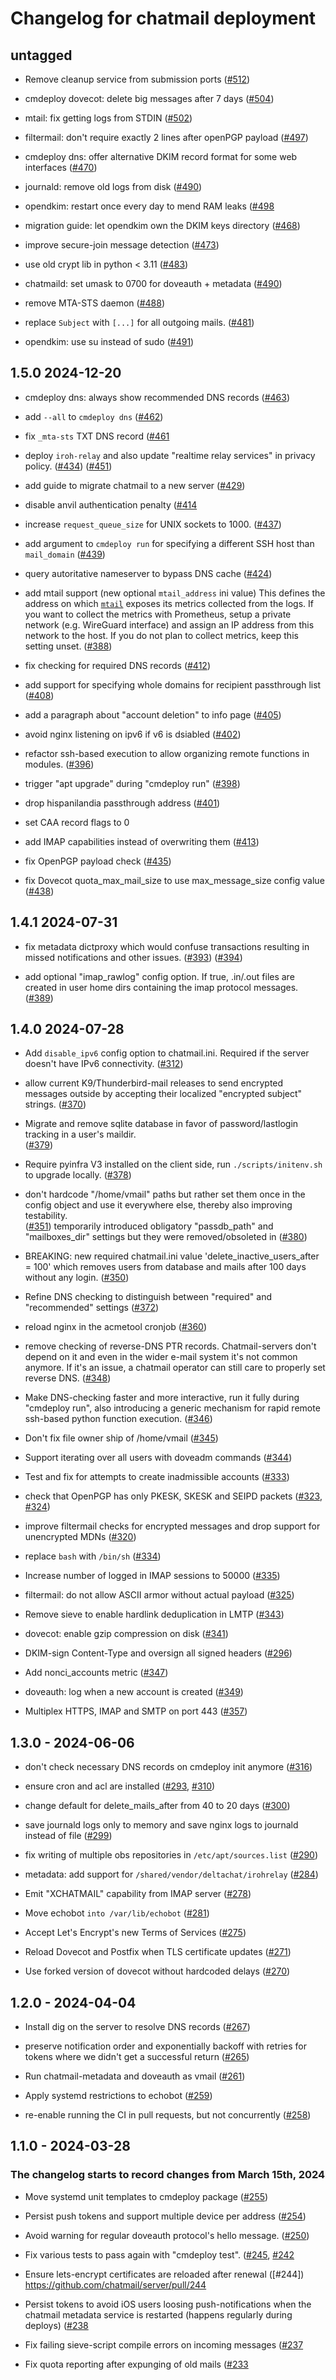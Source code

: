 # Changelog for chatmail deployment 

## untagged

- Remove cleanup service from submission ports
  ([#512](https://github.com/chatmail/server/pull/512))

- cmdeploy dovecot: delete big messages after 7 days
  ([#504](https://github.com/chatmail/server/pull/504))

- mtail: fix getting logs from STDIN
  ([#502](https://github.com/chatmail/server/pull/502))

- filtermail: don't require exactly 2 lines after openPGP payload
  ([#497](https://github.com/chatmail/server/pull/497))

- cmdeploy dns: offer alternative DKIM record format for some web interfaces
  ([#470](https://github.com/chatmail/server/pull/470))

- journald: remove old logs from disk
  ([#490](https://github.com/chatmail/server/pull/490))

- opendkim: restart once every day to mend RAM leaks
  ([#498](https://github.com/chatmail/server/pull/498)

- migration guide: let opendkim own the DKIM keys directory
  ([#468](https://github.com/chatmail/server/pull/468))

- improve secure-join message detection
  ([#473](https://github.com/chatmail/server/pull/473))

- use old crypt lib in python < 3.11
  ([#483](https://github.com/chatmail/server/pull/483))

- chatmaild: set umask to 0700 for doveauth + metadata
  ([#490](https://github.com/chatmail/server/pull/492))

- remove MTA-STS daemon
  ([#488](https://github.com/chatmail/server/pull/488))

- replace `Subject` with `[...]` for all outgoing mails.
  ([#481](https://github.com/chatmail/server/pull/481))

- opendkim: use su instead of sudo
  ([#491](https://github.com/chatmail/server/pull/491))

## 1.5.0 2024-12-20

- cmdeploy dns: always show recommended DNS records
  ([#463](https://github.com/chatmail/server/pull/463))

- add `--all` to `cmdeploy dns`
  ([#462](https://github.com/chatmail/server/pull/462))

- fix `_mta-sts` TXT DNS record
  ([#461](https://github.com/chatmail/server/pull/461)

- deploy `iroh-relay` and also update "realtime relay services" in privacy policy. 
  ([#434](https://github.com/chatmail/server/pull/434))
  ([#451](https://github.com/chatmail/server/pull/451))

- add guide to migrate chatmail to a new server
  ([#429](https://github.com/chatmail/server/pull/429))

- disable anvil authentication penalty
  ([#414](https://github.com/chatmail/server/pull/444)

- increase `request_queue_size` for UNIX sockets to 1000.
  ([#437](https://github.com/chatmail/server/pull/437))

- add argument to `cmdeploy run` for specifying
  a different SSH host than `mail_domain`
  ([#439](https://github.com/chatmail/server/pull/439))

- query autoritative nameserver to bypass DNS cache
  ([#424](https://github.com/chatmail/server/pull/424))

- add mtail support (new optional `mtail_address` ini value)
  This defines the address on which [`mtail`](https://google.github.io/mtail/)
  exposes its metrics collected from the logs.
  If you want to collect the metrics with Prometheus,
  setup a private network (e.g. WireGuard interface)
  and assign an IP address from this network to the host.
  If you do not plan to collect metrics,
  keep this setting unset.
  ([#388](https://github.com/chatmail/server/pull/388))

- fix checking for required DNS records
  ([#412](https://github.com/chatmail/server/pull/412))

- add support for specifying whole domains for recipient passthrough list
  ([#408](https://github.com/chatmail/server/pull/408))

- add a paragraph about "account deletion" to info page 
  ([#405](https://github.com/chatmail/server/pull/405))

- avoid nginx listening on ipv6 if v6 is dsiabled 
  ([#402](https://github.com/chatmail/server/pull/402))

- refactor ssh-based execution to allow organizing remote functions in
  modules. 
  ([#396](https://github.com/chatmail/server/pull/396))

- trigger "apt upgrade" during "cmdeploy run" 
  ([#398](https://github.com/chatmail/server/pull/398))

- drop hispanilandia passthrough address
  ([#401](https://github.com/chatmail/server/pull/401))

- set CAA record flags to 0

- add IMAP capabilities instead of overwriting them
  ([#413](https://github.com/chatmail/server/pull/413))

- fix OpenPGP payload check
  ([#435](https://github.com/chatmail/server/pull/435))

- fix Dovecot quota_max_mail_size to use max_message_size config value
  ([#438](https://github.com/chatmail/server/pull/438))


## 1.4.1 2024-07-31

- fix metadata dictproxy which would confuse transactions
  resulting in missed notifications and other issues. 
  ([#393](https://github.com/chatmail/server/pull/393))
  ([#394](https://github.com/chatmail/server/pull/394))

- add optional "imap_rawlog" config option. If true, 
  .in/.out files are created in user home dirs 
  containing the imap protocol messages. 
  ([#389](https://github.com/chatmail/server/pull/389))

## 1.4.0 2024-07-28

- Add `disable_ipv6` config option to chatmail.ini.
  Required if the server doesn't have IPv6 connectivity.
  ([#312](https://github.com/chatmail/server/pull/312))

- allow current K9/Thunderbird-mail releases to send encrypted messages
  outside by accepting their localized "encrypted subject" strings. 
  ([#370](https://github.com/chatmail/server/pull/370))

- Migrate and remove sqlite database in favor of password/lastlogin tracking 
  in a user's maildir.  
  ([#379](https://github.com/chatmail/server/pull/379))

- Require pyinfra V3 installed on the client side,
  run `./scripts/initenv.sh` to upgrade locally.
  ([#378](https://github.com/chatmail/server/pull/378))

- don't hardcode "/home/vmail" paths but rather set them 
  once in the config object and use it everywhere else, 
  thereby also improving testability.  
  ([#351](https://github.com/chatmail/server/pull/351))
  temporarily introduced obligatory "passdb_path" and "mailboxes_dir" 
  settings but they were removed/obsoleted in 
  ([#380](https://github.com/chatmail/server/pull/380))

- BREAKING: new required chatmail.ini value 'delete_inactive_users_after = 100'
  which removes users from database and mails after 100 days without any login. 
  ([#350](https://github.com/chatmail/server/pull/350))

- Refine DNS checking to distinguish between "required" and "recommended" settings 
  ([#372](https://github.com/chatmail/server/pull/372))

- reload nginx in the acmetool cronjob
  ([#360](https://github.com/chatmail/server/pull/360))

- remove checking of reverse-DNS PTR records.  Chatmail-servers don't
  depend on it and even in the wider e-mail system it's not common anymore. 
  If it's an issue, a chatmail operator can still care to properly set reverse DNS. 
  ([#348](https://github.com/chatmail/server/pull/348))

- Make DNS-checking faster and more interactive, run it fully during "cmdeploy run",
  also introducing a generic mechanism for rapid remote ssh-based python function execution. 
  ([#346](https://github.com/chatmail/server/pull/346))

- Don't fix file owner ship of /home/vmail 
  ([#345](https://github.com/chatmail/server/pull/345))

- Support iterating over all users with doveadm commands 
  ([#344](https://github.com/chatmail/server/pull/344))

- Test and fix for attempts to create inadmissible accounts 
  ([#333](https://github.com/chatmail/server/pull/321))

- check that OpenPGP has only PKESK, SKESK and SEIPD packets
  ([#323](https://github.com/chatmail/server/pull/323),
   [#324](https://github.com/chatmail/server/pull/324))

- improve filtermail checks for encrypted messages and drop support for unencrypted MDNs
  ([#320](https://github.com/chatmail/server/pull/320))

- replace `bash` with `/bin/sh`
  ([#334](https://github.com/chatmail/server/pull/334))

- Increase number of logged in IMAP sessions to 50000
  ([#335](https://github.com/chatmail/server/pull/335))

- filtermail: do not allow ASCII armor without actual payload
  ([#325](https://github.com/chatmail/server/pull/325))

- Remove sieve to enable hardlink deduplication in LMTP
  ([#343](https://github.com/chatmail/server/pull/343))

- dovecot: enable gzip compression on disk
  ([#341](https://github.com/chatmail/server/pull/341))

- DKIM-sign Content-Type and oversign all signed headers
  ([#296](https://github.com/chatmail/server/pull/296))

- Add nonci_accounts metric
  ([#347](https://github.com/chatmail/server/pull/347))

- doveauth: log when a new account is created
  ([#349](https://github.com/chatmail/server/pull/349))

- Multiplex HTTPS, IMAP and SMTP on port 443
  ([#357](https://github.com/chatmail/server/pull/357))

## 1.3.0 - 2024-06-06

- don't check necessary DNS records on cmdeploy init anymore
  ([#316](https://github.com/chatmail/server/pull/316))

- ensure cron and acl are installed
  ([#293](https://github.com/chatmail/server/pull/293),
  [#310](https://github.com/chatmail/server/pull/310))

- change default for delete_mails_after from 40 to 20 days
  ([#300](https://github.com/chatmail/server/pull/300))

- save journald logs only to memory and save nginx logs to journald instead of file
  ([#299](https://github.com/chatmail/server/pull/299))

- fix writing of multiple obs repositories in `/etc/apt/sources.list`
  ([#290](https://github.com/chatmail/server/pull/290))

- metadata: add support for `/shared/vendor/deltachat/irohrelay`
  ([#284](https://github.com/chatmail/server/pull/284))

- Emit "XCHATMAIL" capability from IMAP server 
  ([#278](https://github.com/chatmail/server/pull/278))

- Move echobot `into /var/lib/echobot`
  ([#281](https://github.com/chatmail/server/pull/281))

- Accept Let's Encrypt's new Terms of Services
  ([#275](https://github.com/chatmail/server/pull/276))

- Reload Dovecot and Postfix when TLS certificate updates
  ([#271](https://github.com/chatmail/server/pull/271))

- Use forked version of dovecot without hardcoded delays
  ([#270](https://github.com/chatmail/server/pull/270))

## 1.2.0 - 2024-04-04

- Install dig on the server to resolve DNS records
  ([#267](https://github.com/chatmail/server/pull/267))

- preserve notification order and exponentially backoff with 
  retries for tokens where we didn't get a successful return
  ([#265](https://github.com/chatmail/server/pull/263))

- Run chatmail-metadata and doveauth as vmail
  ([#261](https://github.com/chatmail/server/pull/261))

- Apply systemd restrictions to echobot
  ([#259](https://github.com/chatmail/server/pull/259))

- re-enable running the CI in pull requests, but not concurrently 
  ([#258](https://github.com/chatmail/server/pull/258))


## 1.1.0 - 2024-03-28

### The changelog starts to record changes from March 15th, 2024 

- Move systemd unit templates to cmdeploy package 
  ([#255](https://github.com/chatmail/server/pull/255))

- Persist push tokens and support multiple device per address 
  ([#254](https://github.com/chatmail/server/pull/254))

- Avoid warning for regular doveauth protocol's hello message. 
  ([#250](https://github.com/chatmail/server/pull/250))

- Fix various tests to pass again with "cmdeploy test". 
  ([#245](https://github.com/chatmail/server/pull/245),
  [#242](https://github.com/chatmail/server/pull/242)

- Ensure lets-encrypt certificates are reloaded after renewal 
  ([#244]) https://github.com/chatmail/server/pull/244

- Persist tokens to avoid iOS users loosing push-notifications when the
  chatmail metadata service is restarted (happens regularly during deploys)
  ([#238](https://github.com/chatmail/server/pull/239)

- Fix failing sieve-script compile errors on incoming messages
  ([#237](https://github.com/chatmail/server/pull/239)

- Fix quota reporting after expunging of old mails
  ([#233](https://github.com/chatmail/server/pull/239)
